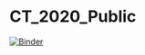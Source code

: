 # CT_2020_Public
[![Binder](https://mybinder.org/badge_logo.svg)](https://mybinder.org/v2/gh/mhobelsb/CT_2020_Public/master?urlpath=lab)
